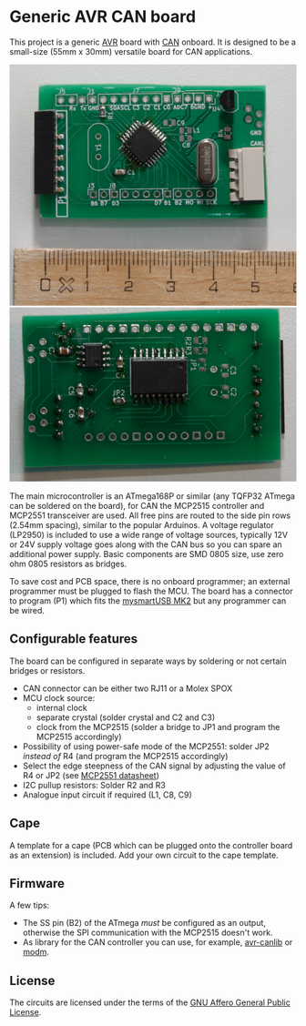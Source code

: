 # Generic AVR CAN board

This project is a generic [AVR](https://en.wikipedia.org/wiki/AVR_microcontrollers) board with [CAN](https://en.wikipedia.org/wiki/CAN_bus) onboard.
It is designed to be a small-size (55mm x 30mm) versatile board for CAN applications.

![Picture of the front side of the board](doc/front-side.jpg)
![Picture of the back side of the board](doc/back-side.jpg)

The main microcontroller is an ATmega168P or similar (any TQFP32 ATmega can be soldered on the board), for CAN the MCP2515 controller and MCP2551 transceiver are used.
All free pins are routed to the side pin rows (2.54mm spacing), similar to the popular Arduinos.
A voltage regulator (LP2950) is included to use a wide range of voltage sources, typically 12V or 24V supply voltage goes along with the CAN bus so you can spare an additional power supply.
Basic components are SMD 0805 size, use zero ohm 0805 resistors as bridges.

To save cost and PCB space, there is no onboard programmer; an external programmer must be plugged to flash the MCU.
The board has a connector to program (P1) which fits the [mysmartUSB MK2](https://shop.myavr.com/systemboards%20and%20programmer/mySmartUSB%20MK2%20(Programmer%20und%20Bridge).htm?sp=article.sp.php&artID=200179) but any programmer can be wired.

## Configurable features

The board can be configured in separate ways by soldering or not certain bridges or resistors.

* CAN connector can be either two RJ11 or a Molex SPOX
* MCU clock source:
    - internal clock
    - separate crystal (solder crystal and C2 and C3)
    - clock from the MCP2515 (solder a bridge to JP1 and program the MCP2515 accordingly)
* Possibility of using power-safe mode of the MCP2551: solder JP2 _instead of_ R4 (and program the MCP2515 accordingly)
* Select the edge steepness of the CAN signal by adjusting the value of R4 or JP2 (see [MCP2551 datasheet](https://ww1.microchip.com/downloads/en/DeviceDoc/20001667G.pdf))
* I2C pullup resistors: Solder R2 and R3
* Analogue input circuit if required (L1, C8, C9)

## Cape

A template for a cape (PCB which can be plugged onto the controller board as an extension) is included. Add your own circuit to the cape template.

## Firmware

A few tips:

* The SS pin (B2) of the ATmega _must_ be configured as an output, otherwise the SPI communication with the MCP2515 doesn't work.
* As library for the CAN controller you can use, for example, [avr-canlib](https://github.com/klaussnd/avr-can-lib) or [modm](https://modm.io/).

## License

The circuits are licensed under the terms of the [GNU Affero General Public License](https://www.gnu.org/licenses/agpl-3.0.en.html).
